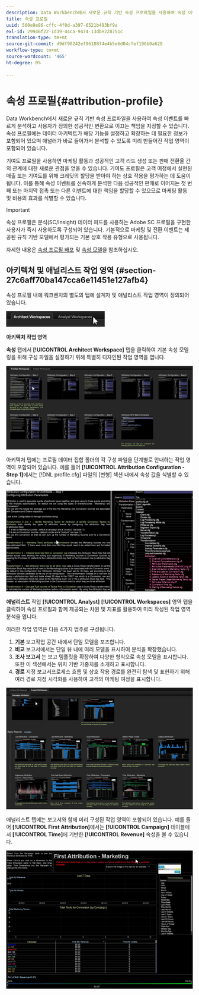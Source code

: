 ```yaml
---
description: Data Workbench에서 새로운 규칙 기반 속성 프로파일을 사용하여 속성 이벤트를 빠르게 분석하고 사용자가 정의한 성공적인 변환으로 이끄는 책임을 지정할 수 있습니다. 속성 프로필에는 데이터 아키텍트가 해당 기능을 설정하고 확장하는 데 필요한 정보가 포함되어 있으며 애널러가 바로 들어가서 분석할 수 있도록 미리 만들어진 작업 영역이 포함되어 있습니다.
title: 속성 프로필
uuid: 500e9e86-cffc-4f0d-a397-6521b493bf9a
exl-id: 29946f22-1d39-44ca-9474-13dbe228751c
translation-type: tm+mt
source-git-commit: d9df90242ef96188f4e4b5e6d04cfef196b0a628
workflow-type: tm+mt
source-wordcount: '465'
ht-degree: 0%

---
```


# 속성 프로필{#attribution-profile}

Data Workbench에서 새로운 규칙 기반 속성 프로파일을 사용하여 속성 이벤트를 빠르게 분석하고 사용자가 정의한 성공적인 변환으로 이끄는 책임을 지정할 수 있습니다. 속성 프로필에는 데이터 아키텍트가 해당 기능을 설정하고 확장하는 데 필요한 정보가 포함되어 있으며 애널러가 바로 들어가서 분석할 수 있도록 미리 만들어진 작업 영역이 포함되어 있습니다.

기여도 프로필을 사용하면 마케팅 활동과 성공적인 고객 리드 생성 또는 판매 전환율 간의 관계에 대한 새로운 관점을 얻을 수 있습니다. 기여도 프로필은 고객 여정에서 실현된 매출 또는 기여도를 위해 크레딧의 할당을 받아야 하는 상호 작용을 평가하는 데 도움이 됩니다. 이를 통해 속성 이벤트를 신속하게 분석한 다음 성공적인 판매로 이어지는 첫 번째 또는 마지막 접촉 또는 다른 이벤트에 대한 책임을 할당할 수 있으므로 마케팅 활동 및 비용의 효과를 식별할 수 있습니다.

<!-- <a id="section_648A288E4CA84D579884BC161085C4D5"></a> -->

>[!IMPORTANT]
>
>속성 프로필은 분석(SC/Insight) 데이터 피드를 사용하는 Adobe SC 프로필을 구현한 사용자가 즉시 사용하도록 구성되어 있습니다. 기본적으로 마케팅 및 전환 이벤트는 제공된 규칙 기반 모델에서 평가되는 기본 상호 작용 유형으로 사용됩니다.

자세한 내용은 [속성 프로필 배포](../../../../home/c-get-started/c-attribution-profiles/c-rules-attrib/c-attrib-profile-deploy.md#concept-fbcb5800cd6a40cc901e61f3882988c0) 및 [속성 모델](../../../../home/c-get-started/c-attribution-profiles/c-rules-attrib/c-attrib-models.md#concept-e209c7e86a5c4008ad6d78fdf4ea032d)을 참조하십시오.

## 아키텍처 및 애널리스트 작업 영역 {#section-27c6aff70ba147cca6e11451e127afb4}

속성 프로필 내에 워크벤치의 별도의 탭에 설계자 및 애널리스트 작업 영역이 정의되어 있습니다.

![](assets/attribution_profile_tabs.png)

**아키텍처 작업 영역**

**속성** 탭에서 **[!UICONTROL Architect Workspace]** 탭을 클릭하여 기본 속성 모델링을 위해 구성 파일을 설정하기 위해 특별히 디자인된 작업 영역을 엽니다.

![](assets/attribution_profile_arch.png)

아키텍처 탭에는 프로필 데이터 집합 폴더의 각 구성 파일을 단계별로 안내하는 작업 영역이 포함되어 있습니다. 예를 들어 **[!UICONTROL Attribution Configuration - Step 1]**&#x200B;에서는 [!DNL profile.cfg] 파일의 [변형] 섹션 내에서 속성 값을 식별할 수 있습니다.

![](assets/attribution_profile_arch_step1.png)

**애널리스트** 작업  **[!UICONTROL Analyst]** **[!UICONTROL Workspaces]** 영역 탭을 클릭하여 속성 프로필과 함께 제공되는 차원 및 지표를 활용하여 미리 작성된 작업 영역 분석을 엽니다.

이러한 작업 영역은 다음 4가지 범주로 구성됩니다.

1. **기본** 보고작업 공간 내에서 단일 모델을 포즈합니다.
1. **비교** 보고서에서는 단일 뷰 내에 여러 모델을 표시하여 분석을 확장했습니다.
1. **조사 보고서** 는 보고 템플릿을 확장하여 다양한 형식으로 속성 모델을 표시합니다. 또한 이 섹션에서는 위치 기반 가중치를 소개하고 표시합니다.
1. **경로** 지정 보고서프로세스 흐름 및 상호 작용 경로를 완전히 탐색 및 표현하기 위해 여러 경로 지정 시각화를 사용하여 고객의 마케팅 여정을 표시합니다.

![](assets/attribution_profile_analyst.png)

애널리스트 탭에는 보고서와 함께 미리 구성된 작업 영역이 포함되어 있습니다. 예를 들어 **[!UICONTROL First Attribution]**&#x200B;에서는 **[!UICONTROL Campaign]** 테이블에서 **[!UICONTROL Time]**&#x200B;에 기반한 **[!UICONTROL Revenue]** 속성을 볼 수 있습니다.

![](assets/attribution_profile_analyst_step1.png)
